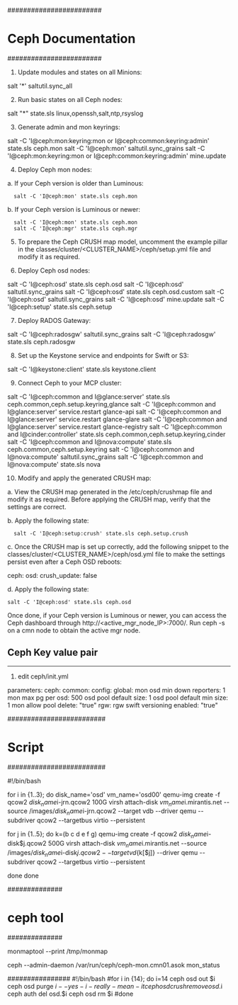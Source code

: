 ########################
# Ceph Documentation
########################
1. Update modules and states on all Minions:

  salt '*' saltutil.sync_all

2. Run basic states on all Ceph nodes:

  salt "*" state.sls linux,openssh,salt,ntp,rsyslog

3. Generate admin and mon keyrings:

  salt -C 'I@ceph:mon:keyring:mon or I@ceph:common:keyring:admin' state.sls ceph.mon
  salt -C 'I@ceph:mon' saltutil.sync_grains
  salt -C 'I@ceph:mon:keyring:mon or I@ceph:common:keyring:admin' mine.update

4. Deploy Ceph mon nodes:

  a. If your Ceph version is older than Luminous:

      salt -C 'I@ceph:mon' state.sls ceph.mon

  b. If your Ceph version is Luminous or newer:

      salt -C 'I@ceph:mon' state.sls ceph.mon
      salt -C 'I@ceph:mgr' state.sls ceph.mgr

5. To prepare the Ceph CRUSH map model, uncomment the example pillar in the classes/cluster/<CLUSTER_NAME>/ceph/setup.yml file and modify it as required.

6. Deploy Ceph osd nodes:

  salt -C 'I@ceph:osd' state.sls ceph.osd
  salt -C 'I@ceph:osd' saltutil.sync_grains
  salt -C 'I@ceph:osd' state.sls ceph.osd.custom
  salt -C 'I@ceph:osd' saltutil.sync_grains
  salt -C 'I@ceph:osd' mine.update
  salt -C 'I@ceph:setup' state.sls ceph.setup

7. Deploy RADOS Gateway:

  salt -C 'I@ceph:radosgw' saltutil.sync_grains
  salt -C 'I@ceph:radosgw' state.sls ceph.radosgw

8. Set up the Keystone service and endpoints for Swift or S3:

  salt -C 'I@keystone:client' state.sls keystone.client

9. Connect Ceph to your MCP cluster:

  salt -C 'I@ceph:common and I@glance:server' state.sls ceph.common,ceph.setup.keyring,glance
  salt -C 'I@ceph:common and I@glance:server' service.restart glance-api
  salt -C 'I@ceph:common and I@glance:server' service.restart glance-glare
  salt -C 'I@ceph:common and I@glance:server' service.restart glance-registry
  salt -C 'I@ceph:common and I@cinder:controller' state.sls ceph.common,ceph.setup.keyring,cinder
  salt -C 'I@ceph:common and I@nova:compute' state.sls ceph.common,ceph.setup.keyring
  salt -C 'I@ceph:common and I@nova:compute' saltutil.sync_grains
  salt -C 'I@ceph:common and I@nova:compute' state.sls nova

10. Modify and apply the generated CRUSH map:

  a. View the CRUSH map generated in the /etc/ceph/crushmap file and modify it as required. Before applying the CRUSH map, verify that the settings are correct.

  b. Apply the following state:

      salt -C 'I@ceph:setup:crush' state.sls ceph.setup.crush

  c. Once the CRUSH map is set up correctly, add the following snippet to the classes/cluster/<CLUSTER_NAME>/ceph/osd.yml file to make the settings persist even after a Ceph OSD reboots:

ceph:
  osd:
    crush_update: false

  d. Apply the following state:

    salt -C 'I@ceph:osd' state.sls ceph.osd

Once done, if your Ceph version is Luminous or newer, you can access the Ceph dashboard through http://<active_mgr_node_IP>:7000/. Run ceph -s on a cmn node to obtain the active mgr node.


## Ceph Key value pair
-----------------------------

1. edit ceph/init.yml

parameters:
  ceph:
    common:
      config:
        global:
          mon osd min down reporters: 1
          mon max pg per osd: 500
          osd pool default size: 1
          osd pool default min size: 1
          mon allow pool delete: "true"
        rgw:
          rgw swift versioning enabled: "true"


#########################
# Script
#########################

#!/bin/bash

for i in {1..3}; do
disk_name='osd'
vm_name='osd00'
qemu-img create -f qcow2 $disk_name$i-jrn.qcow2 100G
virsh attach-disk $vm_name$i.mirantis.net --source /images/$disk_name$i-jrn.qcow2 --target vdb --driver qemu --subdriver qcow2 --targetbus virtio --persistent

for j in {1..5}; do
k=(b c d e f g)
qemu-img create -f qcow2 $disk_name$i-disk$j.qcow2 500G
virsh attach-disk $vm_name$i.mirantis.net --source /images/$disk_name$i-disk$j.qcow2 --target vd${k[$j]} --driver qemu --subdriver qcow2 --targetbus virtio --persistent


done
done

##############
# ceph tool
##############

monmaptool --print /tmp/monmap

ceph --admin-daemon /var/run/ceph/ceph-mon.cmn01.asok mon_status


################
#!/bin/bash
#for i in {14}; do
i=14
ceph osd out $i
ceph osd purge $i --yes-i-really-mean-it
ceph osd crush remove osd.$i
ceph auth del osd.$i
ceph osd rm $i
#done
